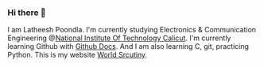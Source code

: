 ### Hi there 👋
I am Latheesh Poondla.
I'm currently studying Electronics & Communication Engineering @[National Institute Of Technology Calicut](https://www.linkedin.com/school/national-institute-of-technology-calicut/).
I'm currently learning Github with [Github Docs](docs.github.com). And I am also learning C, git, practicing Python.
This is my website [World Srcutiny](https://scrutinyworld.wordpress.com/). 
